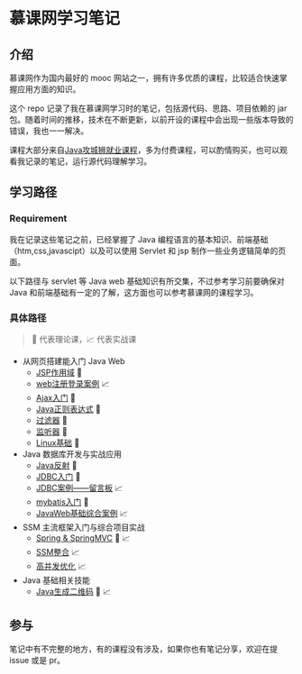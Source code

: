 #   慕课网学习笔记

##  介绍

慕课网作为国内最好的 mooc 网站之一，拥有许多优质的课程，比较适合快速掌握应用方面的知识。

这个 repo 记录了我在慕课网学习时的笔记，包括源代码、思路、项目依赖的 jar 包。随着时间的推移，技术在不断更新，以前开设的课程中会出现一些版本导致的错误，我也一一解决。

课程大部分来自[Java攻城狮就业课程](https://class.imooc.com/java)，多为付费课程，可以酌情购买，也可以观看我记录的笔记，运行源代码理解学习。

##  学习路径

### Requirement

我在记录这些笔记之前，已经掌握了 Java 编程语言的基本知识、前端基础（htm,css,javascipt）以及可以使用 Servlet 和 jsp 制作一些业务逻辑简单的页面。

以下路径与 servlet 等 Java web 基础知识有所交集，不过参考学习前要确保对 Java 和前端基础有一定的了解，这方面也可以参考慕课网的课程学习。

### 具体路径

>   :ledger: 代表理论课，:chart_with_upwards_trend: 代表实战课

- 从网页搭建能入门 Java Web
    - [JSP作用域](JSP作用域)  :ledger:
    - [web注册登录案例](web注册登录案例)    :chart_with_upwards_trend:
    - [Ajax入门](Ajax入门)  :ledger:
    - [Java正则表达式](Java正则表达式)    :ledger:
    - [过滤器](过滤器)    :ledger:
    - [监听器](监听器)    :ledger:
    - [Linux基础](Linux基础)    :ledger:
- Java 数据库开发与实战应用   
    - [Java反射](Java反射)  :ledger:
    - [JDBC入门](JDBC入门)  :ledger:
    - [JDBC案例——留言板](JDBC案例——留言板)    :chart_with_upwards_trend:
    - [mybatis入门](mybatis入门)    :ledger:
    - [JavaWeb基础综合案例](JavaWeb基础综合案例)    :chart_with_upwards_trend:
- SSM 主流框架入门与综合项目实战
    - [Spring & SpringMVC](https://github.com/seriouszyx/LearnSpring)   :ledger: :chart_with_upwards_trend:
    - [SSM整合](SSM整合)    :chart_with_upwards_trend:
    - [高并发优化](高并发优化)    :chart_with_upwards_trend:
- Java 基础相关技能
    - [Java生成二维码](Java生成二维码)     :ledger: :chart_with_upwards_trend:

##  参与
    
笔记中有不完整的地方，有的课程没有涉及，如果你也有笔记分享，欢迎在提 issue 或是 pr。


